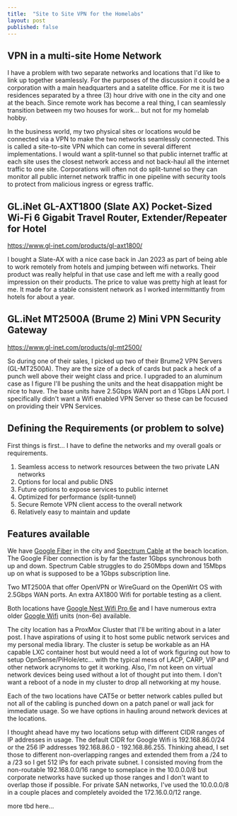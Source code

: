 ```yaml
---
title:  "Site to Site VPN for the Homelabs"
layout: post
published: false
---
```


## VPN in a multi-site Home Network

I have a problem with two separate networks and locations that I'd like to link up together seamlessly. For the purposes of the discussion it could be a corporation with a main headquarters and a satelite office. For me it is two residences separated by a three (3) hour drive with one in the city and one at the beach. Since remote work has become a real thing, I can seamlessly transition between my two houses for work... but not for my homelab hobby.

In the business world, my two physical sites or locations would be connected via a VPN to make the two networks seamlessly connected. This is called a site-to-site VPN which can come in several different implementations. I would want a split-tunnel so that public internet traffic at each site uses the closest network access and not back-haul all the internet traffic to one site. Corporations will often not do split-tunnel so they can monitor all public internet network traffic in one pipeline with security tools to protect from malicious ingress or egress traffic.

## GL.iNet GL-AXT1800 (Slate AX) Pocket-Sized Wi-Fi 6 Gigabit Travel Router, Extender/Repeater for Hotel

https://www.gl-inet.com/products/gl-axt1800/

I bought a Slate-AX with a nice case back in Jan 2023 as part of being able to work remotely from hotels and jumping between wifi networks. Their product was really helpful in that use case and left me with a really good impression on their products. The price to value was pretty high at least for me. It made for a stable consistent network as I worked intermittantly from hotels for about a year.

## GL.iNet MT2500A (Brume 2) Mini VPN Security Gateway

https://www.gl-inet.com/products/gl-mt2500/

So during one of their sales, I picked up two of their Brume2 VPN Servers (GL-MT2500A). They are the size of a deck of cards but pack a heck of a punch well above their weight class and price. I upgraded to an aluminum case as I figure I'll be pushing the units and the heat disappation might be nice to have. The base units have 2.5Gbps WAN port an d 1Gbps LAN port. I specifically didn't want a Wifi enabled VPN Server so these can be focused on providing their VPN Services.

## Defining the Requirements (or problem to solve)

First things is first... I have to define the networks and my overall goals or requirements.

1. Seamless access to network resources between the two private LAN networks
2. Options for local and public DNS
3. Future options to expose services to public internet
4. Optimized for performance (split-tunnel)
5. Secure Remote VPN client access to the overall network
6. Relatively easy to maintain and update

## Features available

We have [Google Fiber](https://fiber.google.com/cities/triangle/) in the city and [Spectrum Cable](https://www.spectrum.com) at the beach location. The Google Fiber connection is by far the faster 1Gbps synchronous both up and down. Spectrum Cable struggles to do 250Mbps down and 15Mbps up on what is supposed to be a 1Gbps subscription line.

Two MT2500A that offer OpenVPN or WireGuard on the OpenWrt OS with 2.5Gbps WAN ports. An extra AX1800 Wifi for portable testing as a client.

Both locations have [Google Nest Wifi Pro 6e](https://store.google.com/us/product/nest_wifi_pro) and I have numerous extra older [Google Wifi](https://www.amazon.com/Google-WiFi-system-3-Pack-replacement/dp/B01MAW2294) units (non-6e) available.

The city location has a ProxMox Cluster that I'll be writing about in a later post. I have aspirations of using it to host some public network services and my personal media library. The cluster is setup be workable as an HA capable LXC container host but would need a lot of work figuring out how to setup OpnSense/PiHole/etc... with the typical mess of LACP, CARP, VIP and other network acrynoms to get it working. Also, I'm not keen on virtual network devices being used without a lot of thought put into them. I don't want a reboot of a node in my cluster to drop all networking at my house.

Each of the two locations have CAT5e or better network cables pulled but not all of the cabling is punched down on a patch panel or wall jack for immediate usage. So we have options in hauling around network devices at the locations.

I thought ahead have my two locations setup with different CIDR ranges of IP addresses in usage. The default CIDR for Google Wifi is 192.168.86.0/24 or the 256 IP addresses 192.168.86.0 - 192.168.86.255. Thinking ahead, I set those to different non-overlapping ranges and extended them from a /24 to a /23 so I get 512 IPs for each private subnet. I consisted moving from the non-routable 192.168.0.0/16 range to someplace in the 10.0.0.0/8 but corporate networks have sucked up those ranges and I don't want to overlap those if possible. For private SAN networks, I've used the 10.0.0.0/8 in a couple places and completely avoided the 172.16.0.0/12 range.

more tbd here...

